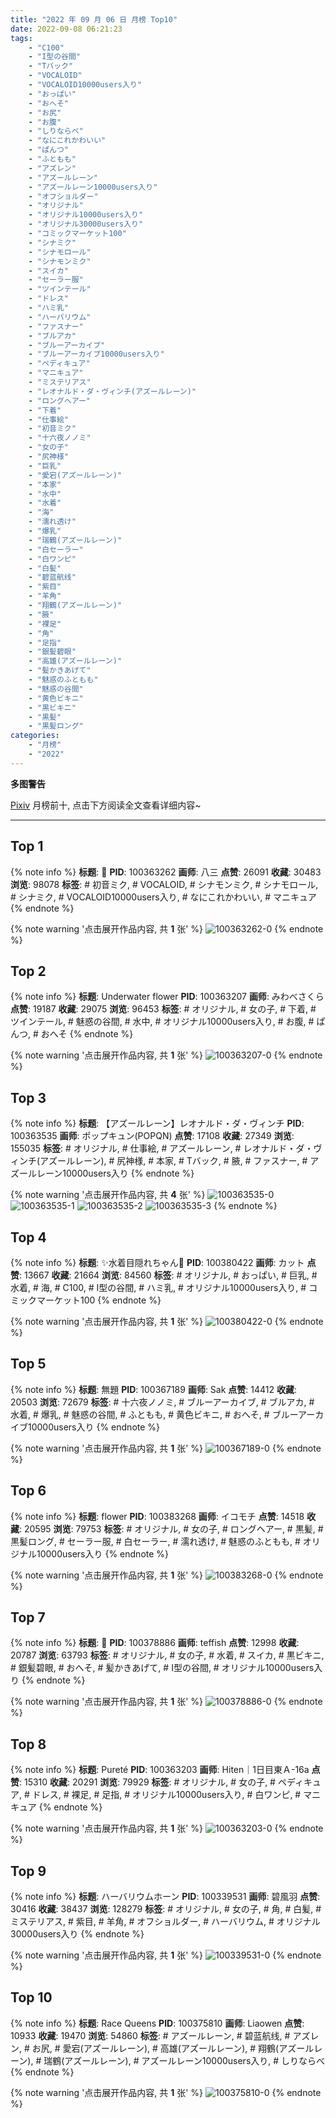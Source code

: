 ```yaml
---
title: "2022 年 09 月 06 日 月榜 Top10"
date: 2022-09-08 06:21:23
tags:
    - "C100"
    - "I型の谷間"
    - "Tバック"
    - "VOCALOID"
    - "VOCALOID10000users入り"
    - "おっぱい"
    - "おへそ"
    - "お尻"
    - "お腹"
    - "しりならべ"
    - "なにこれかわいい"
    - "ぱんつ"
    - "ふともも"
    - "アズレン"
    - "アズールレーン"
    - "アズールレーン10000users入り"
    - "オフショルダー"
    - "オリジナル"
    - "オリジナル10000users入り"
    - "オリジナル30000users入り"
    - "コミックマーケット100"
    - "シナミク"
    - "シナモロール"
    - "シナモンミク"
    - "スイカ"
    - "セーラー服"
    - "ツインテール"
    - "ドレス"
    - "ハミ乳"
    - "ハーバリウム"
    - "ファスナー"
    - "ブルアカ"
    - "ブルーアーカイブ"
    - "ブルーアーカイブ10000users入り"
    - "ペディキュア"
    - "マニキュア"
    - "ミステリアス"
    - "レオナルド・ダ・ヴィンチ(アズールレーン)"
    - "ロングヘアー"
    - "下着"
    - "仕事絵"
    - "初音ミク"
    - "十六夜ノノミ"
    - "女の子"
    - "尻神様"
    - "巨乳"
    - "愛宕(アズールレーン)"
    - "本家"
    - "水中"
    - "水着"
    - "海"
    - "濡れ透け"
    - "爆乳"
    - "瑞鶴(アズールレーン)"
    - "白セーラー"
    - "白ワンピ"
    - "白髪"
    - "碧蓝航线"
    - "紫目"
    - "羊角"
    - "翔鶴(アズールレーン)"
    - "腋"
    - "裸足"
    - "角"
    - "足指"
    - "銀髪碧眼"
    - "高雄(アズールレーン)"
    - "髪かきあげて"
    - "魅惑のふともも"
    - "魅惑の谷間"
    - "黄色ビキニ"
    - "黒ビキニ"
    - "黒髪"
    - "黒髪ロング"
categories:
    - "月榜"
    - "2022"
---
```


<i class="fa fa-triangle-exclamation"></i>**多图警告**<i class="fa fa-triangle-exclamation"></i>

[Pixiv](https://www.pixiv.net/) 月榜前十, 点击下方阅读全文查看详细内容~

<!-- more -->

---

## Top 1

{% note info %}
**标题**: 🎀
**PID**: 100363262 **画师**: 八三
**点赞**: 26091 **收藏**: 30483 **浏览**: 98078
**标签**: # 初音ミク, # VOCALOID, # シナモンミク, # シナモロール, # シナミク, # VOCALOID10000users入り, # なにこれかわいい, # マニキュア
{% endnote %}

{% note warning '点击展开作品内容, 共 **1** 张' %}
![100363262-0](https://i.pixiv.re/img-original/img/2022/08/10/00/00/13/100363262_p0.png)
{% endnote %}

## Top 2

{% note info %}
**标题**: Underwater flower
**PID**: 100363207 **画师**: みわべさくら
**点赞**: 19187 **收藏**: 29075 **浏览**: 96453
**标签**: # オリジナル, # 女の子, # 下着, # ツインテール, # 魅惑の谷間, # 水中, # オリジナル10000users入り, # お腹, # ぱんつ, # おへそ
{% endnote %}

{% note warning '点击展开作品内容, 共 **1** 张' %}
![100363207-0](https://i.pixiv.re/img-original/img/2022/08/10/00/00/06/100363207_p0.jpg)
{% endnote %}

## Top 3

{% note info %}
**标题**: 【アズールレーン】レオナルド・ダ・ヴィンチ
**PID**: 100363535 **画师**: ポップキュン(POPQN)
**点赞**: 17108 **收藏**: 27349 **浏览**: 155035
**标签**: # オリジナル, # 仕事絵, # アズールレーン, # レオナルド・ダ・ヴィンチ(アズールレーン), # 尻神様, # 本家, # Tバック, # 腋, # ファスナー, # アズールレーン10000users入り
{% endnote %}

{% note warning '点击展开作品内容, 共 **4** 张' %}
![100363535-0](https://i.pixiv.re/img-original/img/2022/08/10/00/03/24/100363535_p0.jpg)
![100363535-1](https://i.pixiv.re/img-original/img/2022/08/10/00/03/24/100363535_p1.jpg)
![100363535-2](https://i.pixiv.re/img-original/img/2022/08/10/00/03/24/100363535_p2.jpg)
![100363535-3](https://i.pixiv.re/img-original/img/2022/08/10/00/03/24/100363535_p3.jpg)
{% endnote %}

## Top 4

{% note info %}
**标题**: ✨水着目隠れちゃん🌴
**PID**: 100380422 **画师**: カット
**点赞**: 13667 **收藏**: 21664 **浏览**: 84560
**标签**: # オリジナル, # おっぱい, # 巨乳, # 水着, # 海, # C100, # I型の谷間, # ハミ乳, # オリジナル10000users入り, # コミックマーケット100
{% endnote %}

{% note warning '点击展开作品内容, 共 **1** 张' %}
![100380422-0](https://i.pixiv.re/img-original/img/2022/08/10/20/12/27/100380422_p0.png)
{% endnote %}

## Top 5

{% note info %}
**标题**: 無題
**PID**: 100367189 **画师**: Sak
**点赞**: 14412 **收藏**: 20503 **浏览**: 72679
**标签**: # 十六夜ノノミ, # ブルーアーカイブ, # ブルアカ, # 水着, # 爆乳, # 魅惑の谷間, # ふともも, # 黄色ビキニ, # おへそ, # ブルーアーカイブ10000users入り
{% endnote %}

{% note warning '点击展开作品内容, 共 **1** 张' %}
![100367189-0](https://i.pixiv.re/img-original/img/2022/08/10/03/10/03/100367189_p0.png)
{% endnote %}

## Top 6

{% note info %}
**标题**: flower
**PID**: 100383268 **画师**: イコモチ
**点赞**: 14518 **收藏**: 20595 **浏览**: 79753
**标签**: # オリジナル, # 女の子, # ロングヘアー, # 黒髪, # 黒髪ロング, # セーラー服, # 白セーラー, # 濡れ透け, # 魅惑のふともも, # オリジナル10000users入り
{% endnote %}

{% note warning '点击展开作品内容, 共 **1** 张' %}
![100383268-0](https://i.pixiv.re/img-original/img/2022/08/10/21/49/34/100383268_p0.png)
{% endnote %}

## Top 7

{% note info %}
**标题**: 🍉
**PID**: 100378886 **画师**: teffish
**点赞**: 12998 **收藏**: 20787 **浏览**: 63793
**标签**: # オリジナル, # 女の子, # 水着, # スイカ, # 黒ビキニ, # 銀髪碧眼, # おへそ, # 髪かきあげて, # I型の谷間, # オリジナル10000users入り
{% endnote %}

{% note warning '点击展开作品内容, 共 **1** 张' %}
![100378886-0](https://i.pixiv.re/img-original/img/2022/08/10/18/52/09/100378886_p0.jpg)
{% endnote %}

## Top 8

{% note info %}
**标题**: Pureté
**PID**: 100363203 **画师**: Hiten｜1日目東Ａ-16a
**点赞**: 15310 **收藏**: 20291 **浏览**: 79929
**标签**: # オリジナル, # 女の子, # ペディキュア, # ドレス, # 裸足, # 足指, # オリジナル10000users入り, # 白ワンピ, # マニキュア
{% endnote %}

{% note warning '点击展开作品内容, 共 **1** 张' %}
![100363203-0](https://i.pixiv.re/img-original/img/2022/08/10/00/00/05/100363203_p0.png)
{% endnote %}

## Top 9

{% note info %}
**标题**: ハーバリウムホーン
**PID**: 100339531 **画师**: 碧風羽
**点赞**: 30416 **收藏**: 38437 **浏览**: 128279
**标签**: # オリジナル, # 女の子, # 角, # 白髪, # ミステリアス, # 紫目, # 羊角, # オフショルダー, # ハーバリウム, # オリジナル30000users入り
{% endnote %}

{% note warning '点击展开作品内容, 共 **1** 张' %}
![100339531-0](https://i.pixiv.re/img-original/img/2022/08/09/00/02/42/100339531_p0.jpg)
{% endnote %}

## Top 10

{% note info %}
**标题**: Race Queens
**PID**: 100375810 **画师**: Liaowen
**点赞**: 10933 **收藏**: 19470 **浏览**: 54860
**标签**: # アズールレーン, # 碧蓝航线, # アズレン, # お尻, # 愛宕(アズールレーン), # 高雄(アズールレーン), # 翔鶴(アズールレーン), # 瑞鶴(アズールレーン), # アズールレーン10000users入り, # しりならべ
{% endnote %}

{% note warning '点击展开作品内容, 共 **1** 张' %}
![100375810-0](https://i.pixiv.re/img-original/img/2022/08/10/16/03/23/100375810_p0.png)
{% endnote %}

